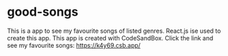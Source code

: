 # good-songs
This is a app to see my favourite songs of listed genres. React.js ise used to create this app.
This app is created with CodeSandBox.
Click the link and see my favourite songs: https://k4y69.csb.app/
